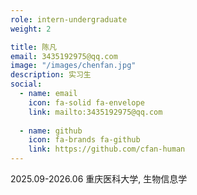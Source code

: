 ```yaml
---
role: intern-undergraduate
weight: 2

title: 陈凡
email: 3435192975@qq.com
image: "/images/chenfan.jpg"
description: 实习生
social:
  - name: email
    icon: fa-solid fa-envelope
    link: mailto:3435192975@qq.com
    
  - name: github
    icon: fa-brands fa-github
    link: https://github.com/cfan-human
---
```


2025.09-2026.06 重庆医科大学, 生物信息学

